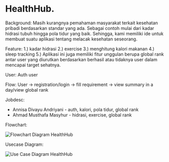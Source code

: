 # HealthHub.
Background:
  Masih kurangnya pemahaman masyarakat terkait kesehatan pribadi berdasarkan standar yang ada. Sebagai contoh mulai dari kadar hidrasi tubuh hingga pola tidur yang baik. Sehingga, kami memiliki ide untuk membuat suatu aplikasi tentang melacak kesehatan seseorang. 

Feature:
  1.) kadar hidrasi
  2.) exercise
  3.) menghitung kalori makanan
  4.) sleep tracking
  5.) Aplikasi ini juga memiliki fitur unggulan berupa global rank antar user yang diurutkan berdasarkan berhasil atau tidaknya user dalam mencapai target sehatnya.

User:
  Auth user

Flow:
  User -> registration/login -> fill requirement -> view summary in a day/view global rank  

Jobdesc: 
  - Annisa Divayu Andriyani - auth, kalori, pola tidur, global rank
  - Ahmad Musthafa Masyhur - hidrasi, exercise, global rank

Flowchart:

![Flowchart Diagram HealthHub](https://github.com/eunannana/HealthHub/assets/94947950/ae24978c-9129-4b8d-b63d-4626b09186d9)

Usecase Diagram:

![Use Case Diagram HealthHub](https://github.com/eunannana/HealthHub/assets/94947950/10def8cd-339e-48b8-ade2-3ebaf6d2e57a)
